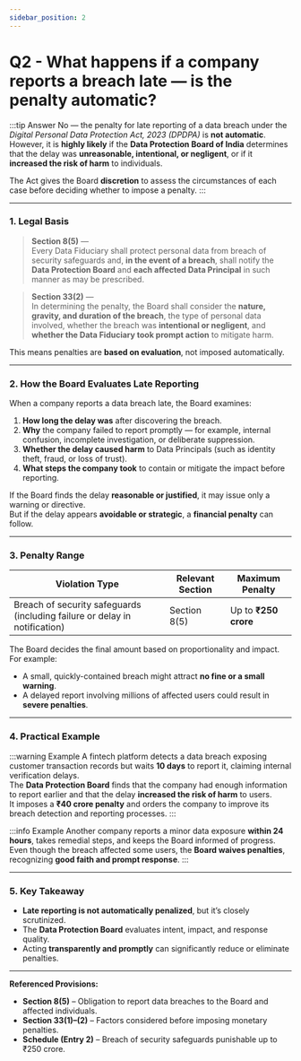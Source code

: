 ```yaml
---
sidebar_position: 2
---
```




# Q2 - What happens if a company reports a breach late — is the penalty automatic?

:::tip Answer
No — the penalty for late reporting of a data breach under the *Digital Personal Data Protection Act, 2023 (DPDPA)* is **not automatic**. However, it is **highly likely** if the **Data Protection Board of India** determines that the delay was **unreasonable, intentional, or negligent**, or if it **increased the risk of harm** to individuals.

The Act gives the Board **discretion** to assess the circumstances of each case before deciding whether to impose a penalty.
:::

---

### **1. Legal Basis**

> **Section 8(5)** —  
> Every Data Fiduciary shall protect personal data from breach of security safeguards and, **in the event of a breach**, shall notify the **Data Protection Board** and **each affected Data Principal** in such manner as may be prescribed.  

> **Section 33(2)** —  
> In determining the penalty, the Board shall consider the **nature, gravity, and duration of the breach**, the type of personal data involved, whether the breach was **intentional or negligent**, and **whether the Data Fiduciary took prompt action** to mitigate harm.

This means penalties are **based on evaluation**, not imposed automatically.

---

### **2. How the Board Evaluates Late Reporting**

When a company reports a data breach late, the Board examines:
1. **How long the delay was** after discovering the breach.  
2. **Why** the company failed to report promptly — for example, internal confusion, incomplete investigation, or deliberate suppression.  
3. **Whether the delay caused harm** to Data Principals (such as identity theft, fraud, or loss of trust).  
4. **What steps the company took** to contain or mitigate the impact before reporting.  

If the Board finds the delay **reasonable or justified**, it may issue only a warning or directive.  
But if the delay appears **avoidable or strategic**, a **financial penalty** can follow.

---

### **3. Penalty Range**

| **Violation Type** | **Relevant Section** | **Maximum Penalty** |
|---------------------|----------------------|---------------------|
| Breach of security safeguards (including failure or delay in notification) | Section 8(5) | Up to **₹250 crore** |

The Board decides the final amount based on proportionality and impact.  
For example:
- A small, quickly-contained breach might attract **no fine or a small warning**.  
- A delayed report involving millions of affected users could result in **severe penalties**.

---

### **4. Practical Example**

:::warning Example
A fintech platform detects a data breach exposing customer transaction records but waits **10 days** to report it, claiming internal verification delays.  
The **Data Protection Board** finds that the company had enough information to report earlier and that the delay **increased the risk of harm** to users.  
It imposes a **₹40 crore penalty** and orders the company to improve its breach detection and reporting processes.
:::

:::info Example
Another company reports a minor data exposure **within 24 hours**, takes remedial steps, and keeps the Board informed of progress.  
Even though the breach affected some users, the **Board waives penalties**, recognizing **good faith and prompt response**.
:::

---

### **5. Key Takeaway**

- **Late reporting is not automatically penalized**, but it’s closely scrutinized.  
- The **Data Protection Board** evaluates intent, impact, and response quality.  
- Acting **transparently and promptly** can significantly reduce or eliminate penalties.

---

**Referenced Provisions:**  
- **Section 8(5)** – Obligation to report data breaches to the Board and affected individuals.  
- **Section 33(1)–(2)** – Factors considered before imposing monetary penalties.  
- **Schedule (Entry 2)** – Breach of security safeguards punishable up to ₹250 crore.
